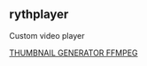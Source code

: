## rythplayer

Custom video player


[THUMBNAIL GENERATOR FFMPEG](https://trac.ffmpeg.org/wiki/Create%20a%20thumbnail%20image%20every%20X%20seconds%20of%20the%20video)
